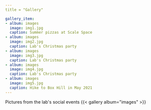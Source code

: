 ```yaml
---
title = "Gallery"

gallery_item:
- album: images
  image: img1.jpg
  caption: Summer pizzas at Scale Space
- album: images
  image: img2.jpg
  caption: Lab's Christmas party
- album: images
  image: img3.jpg
  caption: Lab's Christmas party
- album: images
  image: img4.jpg
  caption: Lab's Christmas party
- album: images
  image: img5.jpg
  caption: Hike to Box Hill in May 2021
---
```


Pictures from the lab's social events
{{< gallery album="images" >}}

